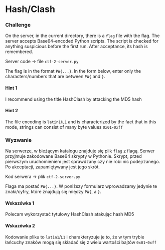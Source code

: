 # Hash/Clash

### Challenge
On the server, in the current directory, there is a `flag` file with the flag. The server accepts Base64-encoded Python scripts. The script is checked for anything suspicious before the first run. After acceptance, its hash is remembered.

Server code -> file `ctf-2-server.py`

The flag is in the format `PW{...}`. In the form below, enter only the characters/numbers that are between `PW{` and `}`.

#### Hint 1
I recommend using the title HashClash by attacking the MD5 hash

#### Hint 2
The file encoding is `latin1`/`L1` and is characterized by the fact that in this mode, strings can consist of many byte values `0x01`-`0xff`

### Wyzwanie
Na serwerze, w bieżącym katalogu znajduje się plik `flag` z flagą. Serwer przyjmuje zakodowane Base64 skrypty w Pythonie. Skrypt, przed pierwszym uruchomieniem jest sprawdzany czy nie robi nic podejrzanego. Po akceptacji, zapamiętywany jest jego skrót.

Kod serwera -> plik `ctf-2-server.py`

Flaga ma postać `PW{...}`. W poniższy formularz wprowadzamy jedynie te znaki/cyfry, które znajdują się między `PW{`, a `}`.

#### Wskazówka 1
Polecam wykorzystać tytułowy HashClash atakując hash MD5

#### Wskazówka 2
Kodowanie pliku to `latin1`/`L1` i charakteryzuje je to, że w tym trybie łańcuchy znaków mogą się składać się z wielu wartości bajtów `0x01`-`0xff`
